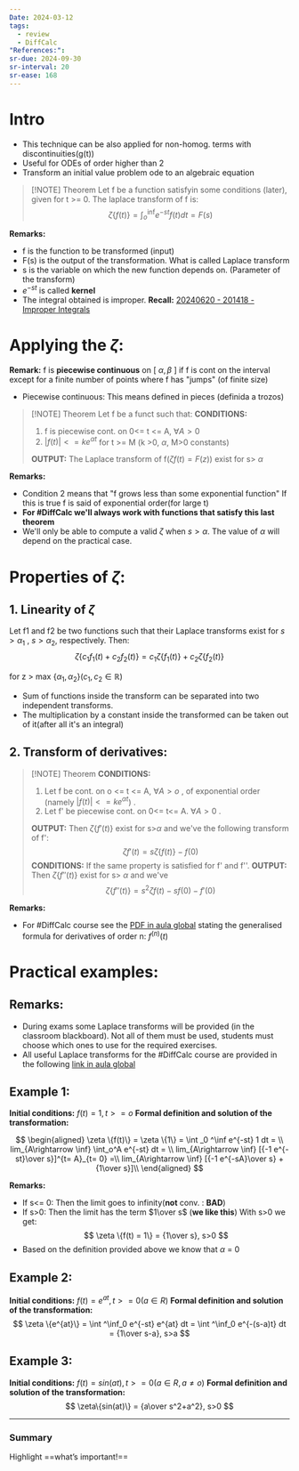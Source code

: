 ```yaml
---
Date: 2024-03-12
tags:
  - review
  - DiffCalc
"References:":
sr-due: 2024-09-30
sr-interval: 20
sr-ease: 168
---
```

# Intro
 + This technique can be also applied for non-homog. terms with discontinuities(g(t))
+ Useful for ODEs of order higher than 2
+ Transform an initial value problem ode to an algebraic equation 
> [!NOTE] Theorem
> Let f be a function satisfyin some conditions (later), given for t >= 0. The laplace transform of f is: 
$$
> \zeta \{f(t)\} = \int ^\inf _o e^{-st} f(t) dt = F(s)
$$

**Remarks:**
+ f is the function to be transformed (input)
+ F(s) is the output of the transformation. What is called Laplace transform
+ s is the variable on which the new function depends on. (Parameter of the transform)
+ $e^{-st}$ is called **kernel**
+ The integral obtained is improper. 
	**Recall:** [20240620 - 201418 - Improper Integrals](20240620%20-%20201418%20-%20Improper%20Integrals.md)

# Applying the $\zeta$: 
**Remark:** f is **piecewise continuous** on \[ $\alpha, \beta$  \] if f is cont on the interval except for a finite number of points where f has "jumps" (of finite size)
+ Piecewise continuous: This means defined in pieces (definida a trozos)

> [!NOTE] Theorem 
> Let f be a funct such that:
> **CONDITIONS:**
> 1. f is piecewise cont. on 0<= t <= A, $\forall A >0$ 
> 2. $|f(t)| <= ke^{\alpha t}$ for t >= M
> (k >0, $\alpha$, M>0 constants)
> 
>**OUTPUT:**
> The Laplace transform of f($\zeta{f(t)} = F(z))$ exist for s> $\alpha$

**Remarks:**
+ Condition 2 means that "f grows less than some exponential function"
	If this is true f is said of exponential order(for large t)
+ **For #DiffCalc we'll always work with functions that satisfy this last theorem**
+ We'll only be able to compute a valid $\zeta$ when $s>\alpha$. The value of $\alpha$ will depend on the practical case.
# Properties of $\zeta$:
## 1. Linearity of $\zeta$
Let f1 and f2 be two functions such that their Laplace transforms exist for $s>\alpha_1$ , $s> \alpha_2$, respectively. Then:
$$
\zeta \{c_1f_1(t) + c_2f_2(t)\} = c_1\zeta\{f_1(t)\} + c_2\zeta\{f_2(t)\}
$$

for z > max $\{\alpha_1, \alpha_2\} (c_1, c_2 \in \mathbb{R})$
+ Sum of functions inside the transform can be separated into two independent transforms. 
+ The multiplication by a constant inside the transformed can be taken out of it(after all it's an integral)
## 2. Transform of derivatives: 

> [!NOTE] Theorem 
> **CONDITIONS:**
>1. Let f be cont. on o <= t <= A, $\forall A > o$ , of exponential order (namely $|f(t)| <= ke^{\alpha t}$) . 
>2. Let f' be piecewise cont. on 0<= t<= A. $\forall A>0$ . 
>
>**OUTPUT:**
>Then $\zeta\{f'(t)\}$ exist for s>$\alpha$ and we've the following transform of f':
$$
\zeta{f'(t)} = s\zeta\{f(t)\} -f(0)
$$
>**CONDITIONS:**
>If the same property is satisfied for f' and f''. 
>**OUTPUT:**
>Then $\zeta \{f''(t)\}$ exist for s> $\alpha$ and we've
$$
\zeta \{f''(t)\} = s^2\zeta{f(t)} - sf(0) - f'(0)
$$


**Remarks:**
+ For #DiffCalc course see the [PDF in aula global](https://aulaglobal.uc3m.es/pluginfile.php/6903203/mod_resource/content/1/Laplace_Transforms.pdf) stating the generalised formula for derivatives of order n: $f^{(n)}(t)$

# Practical examples: 
## Remarks:
+ During exams some Laplace transforms will be provided (in the classroom blackboard). Not all of them must be used, students must choose which ones to use for the required exercises.
+ All useful Laplace transforms for the #DiffCalc  course are provided in the following [link in aula global](https://aulaglobal.uc3m.es/pluginfile.php/6903203/mod_resource/content/1/Laplace_Transforms.pdf)
## Example 1:
**Initial conditions:**
$f(t) = 1, t>= o$
**Formal definition and solution of the transformation:**

$$
\begin{aligned}
\zeta \{f(t)\} = \zeta \{1\} = \int _0 ^\inf e^{-st} 1 dt = \\ lim_{A\rightarrow \inf} \int_o^A e^{-st} dt = \\
lim_{A\rightarrow \inf} [{-1 e^{-st}\over s}]^{t= A}_{t= 0} =\\ lim_{A\rightarrow \inf} [{-1 e^{-sA}\over s} + {1\over s}]\\
\end{aligned}
$$

**Remarks:** 
+ If s<= 0: Then the limit goes to infinity(**not** conv. : **BAD**)
+ If s>0: Then the limit has the term $1\over s$ (**we like this**)
With s>0 we get: 
$$
\zeta \{f(t) = 1\} = {1\over s}, s>0
$$
+ Based on the definition provided above we know that $\alpha$ = 0
## Example 2: 
**Initial conditions:**
$f(t) = e^{at}, t>= 0 (a\in R)$
**Formal definition and solution of the transformation:**
$$
\zeta \{e^{at}\} = \int ^\inf_0 e^{-st} e^{at} dt = \int ^\inf_0 e^{-(s-a)t} dt = {1\over s-a}, s>a
$$
## Example 3:
**Initial conditions:**
$f(t) = sin(at), t>= 0 (a\in R, a\not = o)$
**Formal definition and solution of the transformation:**
$$
\zeta\{sin(at)\} = {a\over s^2+a^2}, s>0
$$


---
### Summary
Highlight ==what’s important!==
